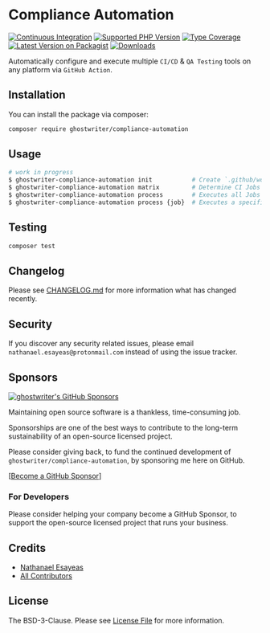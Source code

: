 # Compliance Automation

[![Continuous Integration](https://github.com/ghostwriter/compliance-automation/actions/workflows/continuous-integration.yml/badge.svg)](https://github.com/ghostwriter/compliance-automation/actions/workflows/continuous-integration.yml)
[![Supported PHP Version](https://badgen.net/packagist/php/ghostwriter/compliance-automation?color=8892bf)](https://www.php.net/supported-versions)
[![Type Coverage](https://shepherd.dev/github/ghostwriter/compliance-automation/coverage.svg)](https://shepherd.dev/github/ghostwriter/compliance-automation)
[![Latest Version on Packagist](https://badgen.net/packagist/v/ghostwriter/compliance-automation)](https://packagist.org/packages/ghostwriter/compliance-automation)
[![Downloads](https://badgen.net/packagist/dt/ghostwriter/compliance-automation?color=blue)](https://packagist.org/packages/ghostwriter/compliance-automation)

Automatically configure and execute multiple `CI/CD` & `QA Testing` tools on any platform via `GitHub Action`.

## Installation

You can install the package via composer:

``` bash
composer require ghostwriter/compliance-automation
```

## Usage

```bash
# work in progress
$ ghostwriter-compliance-automation init           # Create `.github/workflows/compliance-automation.yml` workflow file
$ ghostwriter-compliance-automation matrix         # Determine CI Jobs for GitHub Actions
$ ghostwriter-compliance-automation process        # Executes all Jobs (the result of `matrix` command)
$ ghostwriter-compliance-automation process {job}  # Executes a specific Job 
```

## Testing

``` bash
composer test
```

## Changelog

Please see [CHANGELOG.md](./CHANGELOG.md) for more information what has changed recently.

## Security

If you discover any security related issues, please email `nathanael.esayeas@protonmail.com` instead of using the issue tracker.

## Sponsors

[![ghostwriter's GitHub Sponsors](https://img.shields.io/github/sponsors/ghostwriter?label=Sponsors&logo=GitHub%20Sponsors)](https://github.com/sponsors/ghostwriter)

Maintaining open source software is a thankless, time-consuming job.

Sponsorships are one of the best ways to contribute to the long-term sustainability of an open-source licensed project.

Please consider giving back, to fund the continued development of `ghostwriter/compliance-automation`, by sponsoring me here on GitHub.

[[Become a GitHub Sponsor](https://github.com/sponsors/ghostwriter)]

### For Developers

Please consider helping your company become a GitHub Sponsor, to support the open-source licensed project that runs your business.

## Credits

- [Nathanael Esayeas](https://github.com/ghostwriter)
- [All Contributors](https://github.com/ghostwriter/compliance-automation/contributors)

## License

The BSD-3-Clause. Please see [License File](./LICENSE) for more information.
